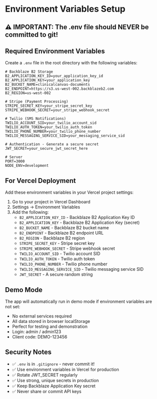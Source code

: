 # Environment Variables Setup

## ⚠️ IMPORTANT: The .env file should NEVER be committed to git!

## Required Environment Variables

Create a `.env` file in the root directory with the following variables:

```env
# Backblaze B2 Storage
B2_APPLICATION_KEY_ID=your_application_key_id
B2_APPLICATION_KEY=your_application_key
B2_BUCKET_NAME=clinicalcanvas-documents
B2_ENDPOINT=https://s3.us-west-002.backblazeb2.com
B2_REGION=us-west-002

# Stripe (Payment Processing)
STRIPE_SECRET_KEY=your_stripe_secret_key
STRIPE_WEBHOOK_SECRET=your_stripe_webhook_secret

# Twilio (SMS Notifications)
TWILIO_ACCOUNT_SID=your_twilio_account_sid
TWILIO_AUTH_TOKEN=your_twilio_auth_token
TWILIO_PHONE_NUMBER=your_twilio_phone_number
TWILIO_MESSAGING_SERVICE_SID=your_messaging_service_sid

# Authentication - Generate a secure secret
JWT_SECRET=your_secure_jwt_secret_here

# Server
PORT=3000
NODE_ENV=development
```

## For Vercel Deployment

Add these environment variables in your Vercel project settings:
1. Go to your project in Vercel Dashboard
2. Settings → Environment Variables
3. Add the following:
   - `B2_APPLICATION_KEY_ID` - Backblaze B2 Application Key ID
   - `B2_APPLICATION_KEY` - Backblaze B2 Application Key (secret)
   - `B2_BUCKET_NAME` - Backblaze B2 bucket name
   - `B2_ENDPOINT` - Backblaze B2 endpoint URL
   - `B2_REGION` - Backblaze B2 region
   - `STRIPE_SECRET_KEY` - Stripe secret key
   - `STRIPE_WEBHOOK_SECRET` - Stripe webhook secret
   - `TWILIO_ACCOUNT_SID` - Twilio account SID
   - `TWILIO_AUTH_TOKEN` - Twilio auth token
   - `TWILIO_PHONE_NUMBER` - Twilio phone number
   - `TWILIO_MESSAGING_SERVICE_SID` - Twilio messaging service SID
   - `JWT_SECRET` - A secure random string

## Demo Mode

The app will automatically run in demo mode if environment variables are not set:
- No external services required
- All data stored in browser localStorage
- Perfect for testing and demonstration
- Login: admin / admin123
- Client code: DEMO-123456

## Security Notes

- ✅ `.env` is in `.gitignore` - never commit it!
- ✅ Use environment variables in Vercel for production
- ✅ Rotate JWT_SECRET regularly
- ✅ Use strong, unique secrets in production
- ✅ Keep Backblaze Application Key secret
- ✅ Never share or commit API keys

